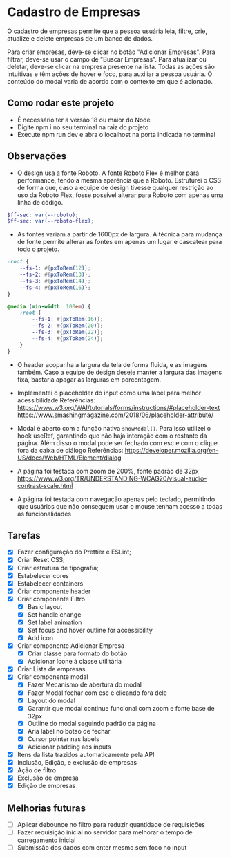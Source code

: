 # Cadastro de Empresas

O cadastro de empresas permite que a pessoa usuária leia, filtre, crie, atualize e delete empresas de um banco de dados.

Para criar empresas, deve-se clicar no botão "Adicionar Empresas".
Para filtrar, deve-se usar o campo de "Buscar Empresas".
Para atualizar ou deletar, deve-se clicar na empresa presente na lista.
Todas as ações são intuitivas e têm ações de hover e foco, para auxiliar a pessoa usuária.
O conteúdo do modal varia de acordo com o contexto em que é acionado.

## Como rodar este projeto

- É necessário ter a versão 18 ou maior do Node
- Digite npm i no seu terminal na raiz do projeto
- Execute npm run dev e abra o localhost na porta indicada no terminal

## Observações

- O design usa a fonte Roboto. A fonte Roboto Flex é melhor para performance, tendo a mesma aparência que a Roboto. Estruturei o CSS de forma que, caso a equipe de design tivesse qualquer restrição ao uso da Roboto Flex, fosse possível alterar para Roboto com apenas uma linha de código.

```scss
$ff-sec: var(--roboto);
$ff-sec: var(--roboto-flex);
```

- As fontes variam a partir de 1600px de largura. A técnica para mudança de fonte permite alterar as fontes em apenas um lugar e cascatear para todo o projeto.

```scss
:root {
	--fs-1: #{pxToRem(12)};
	--fs-2: #{pxToRem(13)};
	--fs-3: #{pxToRem(14)};
	--fs-4: #{pxToRem(16)};
}

@media (min-width: 100em) {
	:root {
		--fs-1: #{pxToRem(16)};
		--fs-2: #{pxToRem(20)};
		--fs-3: #{pxToRem(22)};
		--fs-4: #{pxToRem(24)};
	}
}
```

- O header acopanha a largura da tela de forma fluida, e as imagens também.
  Caso a equipe de design deseje manter a largura das imagens fixa, bastaria apagar as larguras em porcentagem.

- Implementei o placeholder do input como uma label para melhor acessibilidade
  Referências:
  https://www.w3.org/WAI/tutorials/forms/instructions/#placeholder-text
  https://www.smashingmagazine.com/2018/06/placeholder-attribute/

- Modal é aberto com a função nativa `showModal()`. Para isso utilizei o hook useRef, garantindo que não haja interação com o restante da página. Além disso o modal pode ser fechado com esc e com o clique fora da caixa de diálogo
  Referências:
  https://developer.mozilla.org/en-US/docs/Web/HTML/Element/dialog

- A página foi testada com zoom de 200%, fonte padrão de 32px
  https://www.w3.org/TR/UNDERSTANDING-WCAG20/visual-audio-contrast-scale.html

- A página foi testada com navegação apenas pelo teclado, permitindo que usuários que não conseguem usar o mouse tenham acesso a todas as funcionalidades

## Tarefas

- [x] Fazer configuração do Prettier e ESLint;
- [x] Criar Reset CSS;
- [x] Criar estrutura de tipografia;
- [x] Estabelecer cores
- [x] Estabelecer containers
- [x] Criar componente header
- [x] Criar componente Filtro
  - [x] Basic layout
  - [x] Set handle change
  - [x] Set label animation
  - [x] Set focus and hover outline for accessibility
  - [x] Add icon
- [x] Criar componente Adicionar Empresa
  - [x] Criar classe para formato do botão
  - [x] Adicionar ícone à classe utilitária
- [x] Criar Lista de empresas
- [x] Criar componente modal
  - [x] Fazer Mecanismo de abertura do modal
  - [x] Fazer Modal fechar com esc e clicando fora dele
  - [x] Layout do modal
  - [x] Garantir que modal continue funcional com zoom e fonte base de 32px
  - [x] Outline do modal seguindo padrão da página
  - [x] Aria label no botao de fechar
  - [x] Cursor pointer nas labels
  - [x] Adicionar padding aos inputs
- [x] Itens da lista trazidos automaticamente pela API
- [x] Inclusão, Edição, e exclusão de empresas
- [x] Ação de filtro
- [x] Exclusão de empresa
- [x] Edição de empresas

## Melhorias futuras

- [ ] Aplicar debounce no filtro para reduzir quantidade de requisições
- [ ] Fazer requisição inicial no servidor para melhorar o tempo de carregamento inicial
- [ ] Submissão dos dados com enter mesmo sem foco no input

